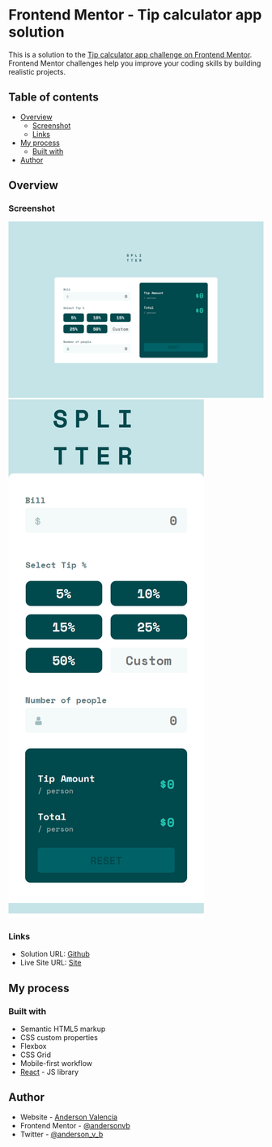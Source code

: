 # Frontend Mentor - Tip calculator app solution

This is a solution to the [Tip calculator app challenge on Frontend Mentor](https://www.frontendmentor.io/challenges/tip-calculator-app-ugJNGbJUX). Frontend Mentor challenges help you improve your coding skills by building realistic projects.

## Table of contents

- [Overview](#overview)
  - [Screenshot](#screenshot)
  - [Links](#links)
- [My process](#my-process)
  - [Built with](#built-with)
- [Author](#author)

## Overview

### Screenshot

![](./src/images/desktop-screenshot.png)
![](./src/images/mobile-screenshot.png)

### Links

- Solution URL: [Github](https://github.com/Andersonvb/tip-calculator-app)
- Live Site URL: [Site](https://tip-calculator-app-roan-one.vercel.app/)

## My process

### Built with

- Semantic HTML5 markup
- CSS custom properties
- Flexbox
- CSS Grid
- Mobile-first workflow
- [React](https://reactjs.org/) - JS library

## Author

- Website - [Anderson Valencia](https://www.github.com/andersonvb)
- Frontend Mentor - [@andersonvb](https://www.frontendmentor.io/profile/andersonvb)
- Twitter - [@anderson_v_b](https://www.twitter.com/anderson_v_b)
